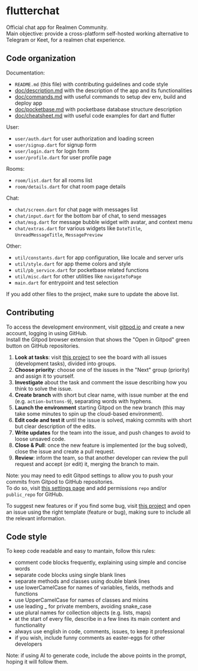 # flutterchat

Official chat app for Realmen Community.<br/>
Main objective: provide a cross-platform self-hosted working alternative to Telegram or Keet, for a realmen chat experience.


## Code organization

Documentation:
- `README.md` (this file) with contributing guidelines and code style
- [doc/description.md](doc/description.md) with the description of the app and its functionalities
- [doc/commands.md](doc/commands.md) with useful commands to setup dev env, build and deploy app
- [doc/pocketbase.md](doc/pocketbase.md) with pocketbase database structure description
- [doc/cheatsheet.md](doc/cheatsheet.md) with useful code examples for dart and flutter

User:
- `user/auth.dart` for user authorization and loading screen
- `user/signup.dart` for signup form
- `user/login.dart` for login form
- `user/profile.dart` for user profile page

Rooms:
- `room/list.dart` for all rooms list
- `room/details.dart` for chat room page details

Chat:
- `chat/screen.dart` for chat page with messages list
- `chat/input.dart` for the bottom bar of chat, to send messages
- `chat/msg.dart` for message bubble widget with avatar, and context menu
- `chat/extras.dart` for various widgets like `DateTitle`, `UnreadMessageTitle`, `MessagePreview`

Other:
- `util/constants.dart` for app configuration, like locale and server urls
- `util/style.dart` for app theme colors and style
- `util/pb_service.dart` for pocketbase related functions 
- `util/misc.dart` for other utilities like `navigateToPage`
- `main.dart` for entrypoint and test selection

If you add other files to the project, make sure to update the above list.


## Contributing

To access the development environment, visit [gitpod.io](https://gitpod.io/) and create a new account, logging in using GitHub.<br/>
Install the Gitpod browser extension that shows the "Open in Gitpod" green button on GitHub repositories.

1. **Look at tasks**: visit [this project](https://github.com/users/scanzy/projects/1) to see the board with all issues (development tasks), divided into groups.
2. **Choose priority**: choose one of the issues in the "Next" group (priority) and assign it to yourself.
3. **Investigate** about the task and comment the issue describing how you think to solve the issue.
4. **Create branch** with short but clear name, with issue number at the end (e.g. `action-buttons-9`), separating words with hyphens.
5. **Launch the environment** starting Gitpod on the new branch (this may take some minutes to spin up the cloud-based environment).
6. **Edit code and test it** until the issue is solved, making commits with short but clear description of the edits.
7. **Write updates** for the team into the issue, and push changes to avoid to loose unsaved code.
8. **Close & Pull**: once the new feature is implemented (or the bug solved), close the issue and create a pull request.
9. **Review**: inform the team, so that another developer can review the pull request and accept (or edit) it, merging the branch to main.

Note: you may need to edit Gitpod settings to allow you to push your commits from Gitpod to GitHub repositories.<br/>
To do so, visit [this settings page](https://gitpod.io/user/integrations) and add permissions `repo` and/or `public_repo` for GitHub.

To suggest new features or if you find some bug, visit [this project](https://github.com/users/scanzy/projects/1)
and open an issue using the right template (feature or bug), making sure to include all the relevant information.


## Code style

To keep code readable and easy to mantain, follow this rules:
- comment code blocks frequently, explaining using simple and concise words
- separate code blocks using single blank lines
- separate methods and classes using double blank lines
- use lowerCamelCase for names of variables, fields, methods and functions
- use UpperCamelCase for names of classes and mixins
- use leading _ for private members, avoiding snake_case
- use plural names for collection objects (e.g. lists, maps)
- at the start of every file, describe in a few lines its main content and functionality
- always use english in code, comments, issues, to keep it professional
- if you wish, include funny comments as easter-eggs for other developers

Note: if using AI to generate code, include the above points in the prompt, hoping it will follow them.

